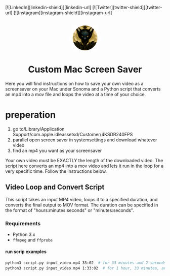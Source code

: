 <a name="readme-top"></a>

<!-- Top Links Bar -->

[![LinkedIn][linkedin-shield]][linkedin-url]
[![Twitter][twitter-shield]][twitter-url]
[![Instagram][instagram-shield]][instagram-url]

<!-- PROJECT LOGO -->
<br />
<div align="center">
  <img src="images/logo.png" alt="Logo" width="80" height="80">
  <h1 align="center">Custom Mac Screen Saver</h1>
  </div>

<!-- PROJECT desc -->
  <p align="left">
Here you will find instructions on how to save your own video as a screensaver on your Mac under Sonoma and a Python script that converts an mp4 into a mov file and loops the video at a time of your choice.



# preperation

  1. go to/Library/Application Support/com.apple.idleassetsd/Customer/4KSDR240FPS
  2. parallel open screen saver in systemsettings and download whatever video
  3. find an mp4 you want as your screensaver

Your own video must be EXACTLY the length of the downloaded video. The script here converts an mp4 into a mov video and lets it run in the loop for a very specific time.
Follow the instructions below.


  
## Video Loop and Convert Script

This script takes an input MP4 video, loops it to a specified duration, and converts the final output to MOV format. The duration can be specified in the format of "hours:minutes:seconds" or "minutes:seconds".

### Requirements

- Python 3.x
- `ffmpeg` and `ffprobe`



#### run scrip examples

```sh
python3 script.py input_video.mp4 33:02  # for 33 minutes and 2 seconds
python3 script.py input_video.mp4 1:33:02  # for 1 hour, 33 minutes, and 2 seconds
```



